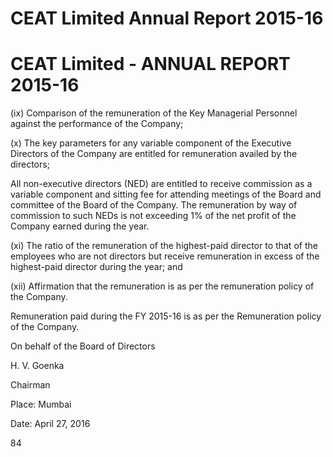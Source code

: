 # CEAT Limited Annual Report 2015-16

# CEAT Limited - ANNUAL REPORT 2015-16

(ix) Comparison of the remuneration of the Key Managerial Personnel against the performance of the Company;

(x) The key parameters for any variable component of the Executive Directors of the Company are entitled for remuneration availed by the directors;

All non-executive directors (NED) are entitled to receive commission as a variable component and sitting fee for attending meetings of the Board and committee of the Board of the Company. The remuneration by way of commission to such NEDs is not exceeding 1% of the net profit of the Company earned during the year.

(xi) The ratio of the remuneration of the highest-paid director to that of the employees who are not directors but receive remuneration in excess of the highest-paid director during the year; and

(xii) Affirmation that the remuneration is as per the remuneration policy of the Company.

Remuneration paid during the FY 2015-16 is as per the Remuneration policy of the Company.

On behalf of the Board of Directors

H. V. Goenka

Chairman

Place: Mumbai

Date: April 27, 2016

84